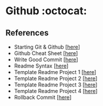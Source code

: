 # Github :octocat:

## References

- Starting Git & Github [[here](https://medium.com/@cecepahmadfauzi93/tutorial-penggunaan-git-github-791ba1472e72)]
- Github Cheat Sheet [[here](https://education.github.com/git-cheat-sheet-education.pdf)]
- Write Good Commit [[here](https://www.freecodecamp.org/news/writing-good-commit-messages-a-practical-guide/)]
- Readme Syntax [[here](https://github.com/tchapi/markdown-cheatsheet/blob/master/README.md)]
- Template Readme Project 1 [[here](https://gist.github.com/Bagusth15/c17afd653f03ec67af789942b77d4742)]
- Template Readme Project 2 [[here](https://github.com/scottydocs/README-template.md/blob/master/README.md)]
- Template Readme Project 3 [[here](https://github.com/othneildrew/Best-README-Template)]
- Template Readme Project 4 [[here](https://gist.github.com/DomPizzie/7a5ff55ffa9081f2de27c315f5018afc)]
- Rollback Commit [[here](https://stackoverflow.com/questions/4114095/how-do-i-revert-a-git-repository-to-a-previous-commit)]
